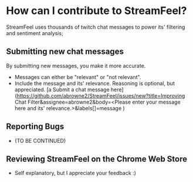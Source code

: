 # How can I contribute to StreamFeel?

StreamFeel uses thousands of twitch chat messages to power its' filtering and sentiment analysis; 

## Submitting new chat messages
By submitting new messages, you make it more accurate.
* Messages can either be "relevant" or "not relevant".
* Include the message and its' relevance. Reasoning is optional, but appreciated.
[a Submit a chat message here](https://github.com/abrowne2/StreamFeel/issues/new?title=Improving Chat Filter&assignee=abrowne2&body=<Please enter your message here and its' relevance.>&labels[]=message
)


## Reporting Bugs 
* (TO BE CONTINUED)

## Reviewing StreamFeel on the Chrome Web Store
* Self explanatory, but I appreciate your feedback :)




